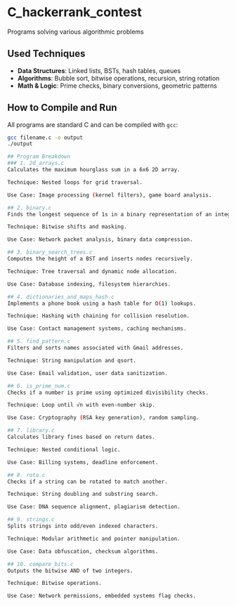 # C_hackerrank_contest
Programs solving various algorithmic problems

## **Used Techniques**  
- **Data Structures**: Linked lists, BSTs, hash tables, queues  
- **Algorithms**: Bubble sort, bitwise operations, recursion, string rotation  
- **Math & Logic**: Prime checks, binary conversions, geometric patterns  

## **How to Compile and Run**  
All programs are standard C and can be compiled with `gcc`:  
```bash
gcc filename.c -o output  
./output

## Program Breakdown
### 1. 2d_arrays.c
Calculates the maximum hourglass sum in a 6x6 2D array.

Technique: Nested loops for grid traversal.

Use Case: Image processing (kernel filters), game board analysis.

## 2. binary.c
Finds the longest sequence of 1s in a binary representation of an integer.

Technique: Bitwise shifts and masking.

Use Case: Network packet analysis, binary data compression.

## 3. binary_search_trees.c
Computes the height of a BST and inserts nodes recursively.

Technique: Tree traversal and dynamic node allocation.

Use Case: Database indexing, filesystem hierarchies.

## 4. dictionaries_and_maps_hash.c
Implements a phone book using a hash table for O(1) lookups.

Technique: Hashing with chaining for collision resolution.

Use Case: Contact management systems, caching mechanisms.

## 5. find_pattern.c
Filters and sorts names associated with Gmail addresses.

Technique: String manipulation and qsort.

Use Case: Email validation, user data sanitization.

## 6. is_prime_num.c
Checks if a number is prime using optimized divisibility checks.

Technique: Loop until √n with even-number skip.

Use Case: Cryptography (RSA key generation), random sampling.

## 7. library.c
Calculates library fines based on return dates.

Technique: Nested conditional logic.

Use Case: Billing systems, deadline enforcement.

## 8. rota.c
Checks if a string can be rotated to match another.

Technique: String doubling and substring search.

Use Case: DNA sequence alignment, plagiarism detection.

## 9. strings.c
Splits strings into odd/even indexed characters.

Technique: Modular arithmetic and pointer manipulation.

Use Case: Data obfuscation, checksum algorithms.

## 10. compare_bits.c
Outputs the bitwise AND of two integers.

Technique: Bitwise operations.

Use Case: Network permissions, embedded systems flag checks.
